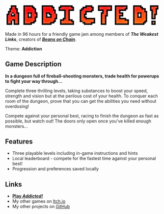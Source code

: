 ![Logo](https://github.com/carlpilot/Addiction-Mini-Jam/blob/920ec39d6950522fbc962b2a08e2c41a0416ba63/Promotional/itch/logo-large.png)

Made in 96 hours for a friendly game jam among members of <b><i>The Weakest Links</i></b>, creators of [<b><i>Beans on Chain</i></b>](https://github.com/carlpilot/Climax-Game-Jam-2022).

Theme: <b>Addiction</b>

## Game Description
<b>In a dungeon full of fireball-shooting monsters, trade health for powerups to fight your way through...</b>

Complete three thrilling levels, taking substances to boost your speed, strength and vision but at the perilous cost of your health. To conquer each room of the dungeon, prove that you can get the abilities you need without overdosing!

Compete against your personal best, racing to finish the dungeon as fast as possible, but watch out! The doors only open once you've killed enough monsters...

## Features
- Three playable levels including in-game instructions and hints
- Local leaderboard - compete for the fastest time against your personal best!
- Progression and preferences saved locally

## Links
- [<b>Play <i>Addicted!</i></b>](https://carlpilot.itch.io/addicted)
- My other games on [Itch.io](https://carlpilot.itch.io)
- My other projects on [GitHub](https://github.com/carlpilot)
